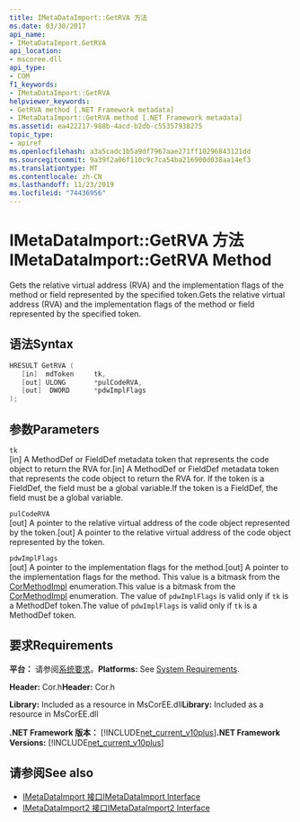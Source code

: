 ```yaml
---
title: IMetaDataImport::GetRVA 方法
ms.date: 03/30/2017
api_name:
- IMetaDataImport.GetRVA
api_location:
- mscoree.dll
api_type:
- COM
f1_keywords:
- IMetaDataImport::GetRVA
helpviewer_keywords:
- GetRVA method [.NET Framework metadata]
- IMetaDataImport::GetRVA method [.NET Framework metadata]
ms.assetid: ea422217-988b-4acd-b2db-c55357938275
topic_type:
- apiref
ms.openlocfilehash: a3a5cadc1b5a9df7967aae271ff10296843121dd
ms.sourcegitcommit: 9a39f2a06f110c9c7ca54ba216900d038aa14ef3
ms.translationtype: MT
ms.contentlocale: zh-CN
ms.lasthandoff: 11/23/2019
ms.locfileid: "74436956"
---
```

# <a name="imetadataimportgetrva-method"></a><span data-ttu-id="415e9-102">IMetaDataImport::GetRVA 方法</span><span class="sxs-lookup"><span data-stu-id="415e9-102">IMetaDataImport::GetRVA Method</span></span>
<span data-ttu-id="415e9-103">Gets the relative virtual address (RVA) and the implementation flags of the method or field represented by the specified token.</span><span class="sxs-lookup"><span data-stu-id="415e9-103">Gets the relative virtual address (RVA) and the implementation flags of the method or field represented by the specified token.</span></span>  
  
## <a name="syntax"></a><span data-ttu-id="415e9-104">语法</span><span class="sxs-lookup"><span data-stu-id="415e9-104">Syntax</span></span>  
  
```cpp  
HRESULT GetRVA (  
   [in]  mdToken     tk,   
   [out] ULONG       *pulCodeRVA,   
   [out]  DWORD      *pdwImplFlags  
);  
```  
  
## <a name="parameters"></a><span data-ttu-id="415e9-105">参数</span><span class="sxs-lookup"><span data-stu-id="415e9-105">Parameters</span></span>  
 `tk`  
 <span data-ttu-id="415e9-106">[in] A MethodDef or FieldDef metadata token that represents the code object to return the RVA for.</span><span class="sxs-lookup"><span data-stu-id="415e9-106">[in] A MethodDef or FieldDef metadata token that represents the code object to return the RVA for.</span></span> <span data-ttu-id="415e9-107">If the token is a FieldDef, the field must be a global variable.</span><span class="sxs-lookup"><span data-stu-id="415e9-107">If the token is a FieldDef, the field must be a global variable.</span></span>  
  
 `pulCodeRVA`  
 <span data-ttu-id="415e9-108">[out] A pointer to the relative virtual address of the code object represented by the token.</span><span class="sxs-lookup"><span data-stu-id="415e9-108">[out] A pointer to the relative virtual address of the code object represented by the token.</span></span>  
  
 `pdwImplFlags`  
 <span data-ttu-id="415e9-109">[out] A pointer to the implementation flags for the method.</span><span class="sxs-lookup"><span data-stu-id="415e9-109">[out] A pointer to the implementation flags for the method.</span></span> <span data-ttu-id="415e9-110">This value is a bitmask from the [CorMethodImpl](../../../../docs/framework/unmanaged-api/metadata/cormethodimpl-enumeration.md) enumeration.</span><span class="sxs-lookup"><span data-stu-id="415e9-110">This value is a bitmask from the [CorMethodImpl](../../../../docs/framework/unmanaged-api/metadata/cormethodimpl-enumeration.md) enumeration.</span></span> <span data-ttu-id="415e9-111">The value of `pdwImplFlags` is valid only if `tk` is a MethodDef token.</span><span class="sxs-lookup"><span data-stu-id="415e9-111">The value of `pdwImplFlags` is valid only if `tk` is a MethodDef token.</span></span>  
  
## <a name="requirements"></a><span data-ttu-id="415e9-112">要求</span><span class="sxs-lookup"><span data-stu-id="415e9-112">Requirements</span></span>  
 <span data-ttu-id="415e9-113">**平台：** 请参阅[系统要求](../../../../docs/framework/get-started/system-requirements.md)。</span><span class="sxs-lookup"><span data-stu-id="415e9-113">**Platforms:** See [System Requirements](../../../../docs/framework/get-started/system-requirements.md).</span></span>  
  
 <span data-ttu-id="415e9-114">**Header:** Cor.h</span><span class="sxs-lookup"><span data-stu-id="415e9-114">**Header:** Cor.h</span></span>  
  
 <span data-ttu-id="415e9-115">**Library:** Included as a resource in MsCorEE.dll</span><span class="sxs-lookup"><span data-stu-id="415e9-115">**Library:** Included as a resource in MsCorEE.dll</span></span>  
  
 <span data-ttu-id="415e9-116">**.NET Framework 版本：** [!INCLUDE[net_current_v10plus](../../../../includes/net-current-v10plus-md.md)]</span><span class="sxs-lookup"><span data-stu-id="415e9-116">**.NET Framework Versions:** [!INCLUDE[net_current_v10plus](../../../../includes/net-current-v10plus-md.md)]</span></span>  
  
## <a name="see-also"></a><span data-ttu-id="415e9-117">请参阅</span><span class="sxs-lookup"><span data-stu-id="415e9-117">See also</span></span>

- [<span data-ttu-id="415e9-118">IMetaDataImport 接口</span><span class="sxs-lookup"><span data-stu-id="415e9-118">IMetaDataImport Interface</span></span>](../../../../docs/framework/unmanaged-api/metadata/imetadataimport-interface.md)
- [<span data-ttu-id="415e9-119">IMetaDataImport2 接口</span><span class="sxs-lookup"><span data-stu-id="415e9-119">IMetaDataImport2 Interface</span></span>](../../../../docs/framework/unmanaged-api/metadata/imetadataimport2-interface.md)
